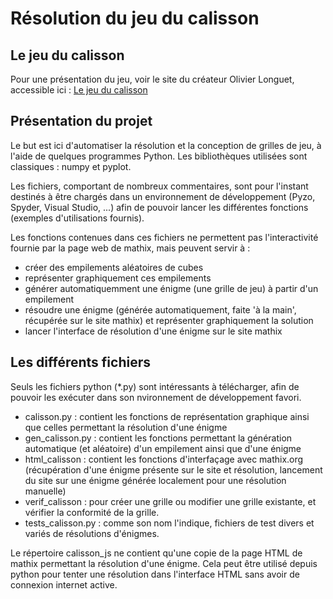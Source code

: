 # Résolution du jeu du calisson

## Le jeu du calisson
Pour une présentation du jeu, voir le site du créateur Olivier Longuet, accessible ici :
[Le jeu du calisson](https://mathix.org/calisson/blog/)
## Présentation du projet
Le but est ici d'automatiser la résolution et la conception de grilles de jeu, à l'aide de quelques programmes Python.
Les bibliothèques utilisées sont classiques : numpy et pyplot.

Les fichiers, comportant de nombreux commentaires, sont pour l'instant destinés à être chargés dans un environnement de développement (Pyzo, Spyder, Visual Studio, ...) afin de pouvoir lancer les différentes fonctions (exemples d'utilisations fournis).

Les fonctions contenues dans ces fichiers ne permettent pas l'interactivité fournie par la page web de mathix, mais peuvent servir à :
- créer des empilements aléatoires de cubes
- représenter graphiquement ces empilements
- générer automatiquemment une énigme (une grille de jeu) à partir d'un empilement
- résoudre une énigme (générée automatiquement, faite 'à la main', récupérée sur le site mathix) et représenter graphiquement la solution
- lancer l'interface de résolution d'une énigme sur le site mathix 

## Les différents fichiers
Seuls les fichiers python (*.py) sont intéressants à télécharger, afin de pouvoir les exécuter dans son nvironnement de développement favori.
- calisson.py : contient les fonctions de représentation graphique ainsi que celles permettant la résolution d'une énigme
- gen_calisson.py : contient les fonctions permettant la génération automatique (et aléatoire) d'un empilement ainsi que d'une énigme
- html_calisson : contient les fonctions d'interfaçage avec mathix.org (récupération d'une énigme présente sur le site et résolution, lancement du site sur une énigme générée localement pour une résolution manuelle)
- verif_calisson : pour créer une grille ou modifier une grille existante, et vérifier la conformité de la grille.
- tests_calisson.py : comme son nom l'indique, fichiers de test divers et variés de résolutions d'énigmes.

Le répertoire calisson_js ne contient qu'une copie de la page HTML de mathix permettant la résolution d'une énigme. Cela peut être utilisé depuis python pour tenter une résolution dans l'interface HTML sans avoir de connexion internet active. 





